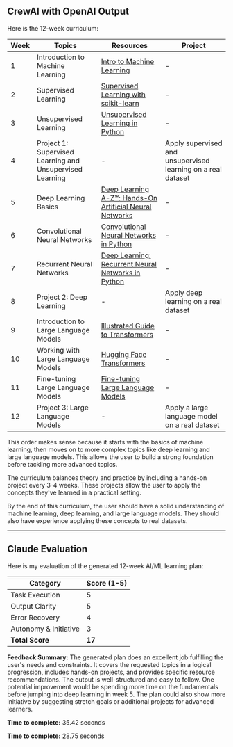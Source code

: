 ## CrewAI with OpenAI Output

Here is the 12-week curriculum:

| Week | Topics | Resources | Project |
| --- | --- | --- | --- |
| 1 | Introduction to Machine Learning | [Intro to Machine Learning](https://www.udacity.com/course/intro-to-machine-learning--ud120) | - |
| 2 | Supervised Learning | [Supervised Learning with scikit-learn](https://www.datacamp.com/courses/supervised-learning-with-scikit-learn) | - |
| 3 | Unsupervised Learning | [Unsupervised Learning in Python](https://www.datacamp.com/courses/unsupervised-learning-in-python) | - |
| 4 | Project 1: Supervised Learning and Unsupervised Learning | - | Apply supervised and unsupervised learning on a real dataset |
| 5 | Deep Learning Basics | [Deep Learning A-Z™: Hands-On Artificial Neural Networks](https://www.udemy.com/course/deeplearning/) | - |
| 6 | Convolutional Neural Networks | [Convolutional Neural Networks in Python](https://www.udemy.com/course/convolutional-neural-networks-in-python/) | - |
| 7 | Recurrent Neural Networks | [Deep Learning: Recurrent Neural Networks in Python](https://www.udemy.com/course/deep-learning-recurrent-neural-networks-in-python/) | - |
| 8 | Project 2: Deep Learning | - | Apply deep learning on a real dataset |
| 9 | Introduction to Large Language Models | [Illustrated Guide to Transformers](http://jalammar.github.io/illustrated-transformer/) | - |
| 10 | Working with Large Language Models | [Hugging Face Transformers](https://huggingface.co/transformers/) | - |
| 11 | Fine-tuning Large Language Models | [Fine-tuning Large Language Models](https://huggingface.co/transformers/training.html) | - |
| 12 | Project 3: Large Language Models | - | Apply a large language model on a real dataset |

This order makes sense because it starts with the basics of machine learning, then moves on to more complex topics like deep learning and large language models. This allows the user to build a strong foundation before tackling more advanced topics.

The curriculum balances theory and practice by including a hands-on project every 3-4 weeks. These projects allow the user to apply the concepts they've learned in a practical setting.

By the end of this curriculum, the user should have a solid understanding of machine learning, deep learning, and large language models. They should also have experience applying these concepts to real datasets.

---

## Claude Evaluation

Here is my evaluation of the generated 12-week AI/ML learning plan:

| Category | Score (1-5) |
| --- | --- |
| Task Execution | 5 |
| Output Clarity | 5 |
| Error Recovery | 4 |
| Autonomy & Initiative | 3 |
| **Total Score** | **17** |

**Feedback Summary:**
The generated plan does an excellent job fulfilling the user's needs and constraints. It covers the requested topics in a logical progression, includes hands-on projects, and provides specific resource recommendations. The output is well-structured and easy to follow. One potential improvement would be spending more time on the fundamentals before jumping into deep learning in week 5. The plan could also show more initiative by suggesting stretch goals or additional projects for advanced learners.

**Time to complete:** 35.42 seconds

**Time to complete:** 28.75 seconds
